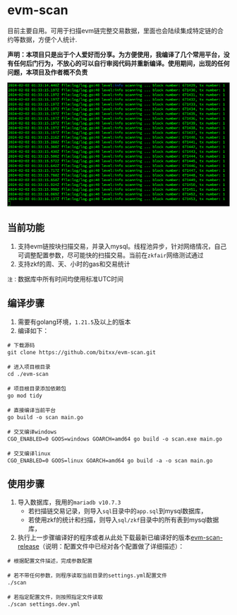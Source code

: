 # evm-scan
目前主要自用。可用于扫描evm链完整交易数据，里面也会陆续集成特定链的合约等数据，方便个人统计.  

**声明：本项目只是出于个人爱好而分享。为方便使用，我编译了几个常用平台，没有任何后门行为，不放心的可以自行审阅代码并重新编译。使用期间，出现的任何问题，本项目及作者概不负责**  

![示例](/example.png)

## 当前功能
1. 支持evm链按块扫描交易，并录入mysql。线程池异步，针对网络情况，自己可调整配置参数，尽可能快的扫描交易。当前在`zkfair`网络测试通过  
2. 支持zkf的周、天、小时的gas和交易统计

`注：`数据库中所有时间均使用标准UTC时间

## 编译步骤
1. 需要有golang环境，`1.21.5`及以上的版本  
2. 编译如下：
```shell
# 下载源码
git clone https://github.com/bitxx/evm-scan.git

# 进入项目根目录
cd ./evm-scan

# 项目根目录添加依赖包
go mod tidy

# 直接编译当前平台
go build -o scan main.go

# 交叉编译windows
CGO_ENABLED=0 GOOS=windows GOARCH=amd64 go build -o scan.exe main.go

# 交叉编译linux
CGO_ENABLED=0 GOOS=linux GOARCH=amd64 go build -a -o scan main.go
```

## 使用步骤
1. 导入数据库，我用的`mariadb v10.7.3`
    * 若扫描链交易记录，则导入`sql`目录中的`app.sql`到mysql数据库，
    * 若使用zkf的统计和扫描，则导入`sql/zkf`目录中的所有表到mysql数据库，
2. 执行上一步骤编译好的程序或者从此处下载最新已编译好的版本[evm-scan-release](https://github.com/bitxx/evm-scan/releases)（说明：配置文件中已经对各个配置做了详细描述）：
```shell
# 根据配置文件描述，完成参数配置

# 若不带任何参数，则程序读取当前目录的settings.yml配置文件
./scan

# 若指定配置文件，则按照指定文件读取
./scan settings.dev.yml
```
